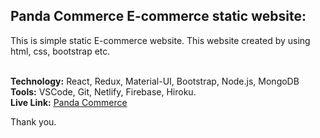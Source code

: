 
## Panda Commerce E-commerce static website:
This is simple static E-commerce website. This website created by using html, css, bootstrap etc.<br/><br/>


**Technology:** React, Redux, Material-UI, Bootstrap, Node.js, MongoDB<br/>
**Tools:** VSCode, Git, Netlify, Firebase, Hiroku.<br/>
**Live Link:** [Panda Commerce](https://shakil1206.github.io/panda-commerce1/ "Panda Commerce")<br/>



Thank you.


